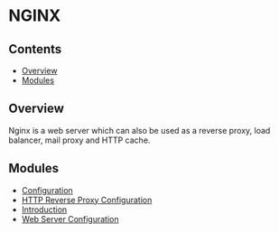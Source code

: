 # NGINX
<!--TOC_START-->
## Contents
- [Overview](#overview)
- [Modules](#modules)

<!--TOC_END-->
## Overview
Nginx is a web server which can also be used as a reverse proxy, load balancer, mail proxy and HTTP cache.
<!--MODULES_START-->
## Modules
- [Configuration](./modules/configuration)
- [HTTP Reverse Proxy Configuration](./modules/http-reverse-proxy-configuration)
- [Introduction](./modules/introduction)
- [Web Server Configuration](./modules/web-server-configuration)
<!--MODULES_END-->
